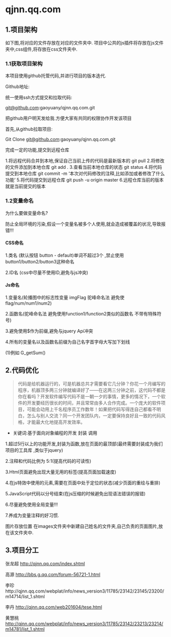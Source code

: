 # qjnn.qq.com


## 1.项目架构

如下图,将对应的文件存放在对应的文件夹中.
项目中公共的js插件将存放在js文件夹中,css组件,将存放在css文件夹中.

### 1.1获取项目架构

本项目使用github托管代码,并进行项目的版本迭代.


Github地址:

统一使用ssh方式提交和拉取代码:

git@github.com:gaoyuany/qjnn.qq.com.git

把github用户明天发给我.方便大家有共同的权限协作开发该项目

首先,从github拉取项目:

Git  Clone  git@github.com:gaoyuany/qjnn.qq.com.git

完成一定的功能,提交到远程仓库



1.将远程代码合并到本地,保证自己当前上传的代码是最新版本的   git pull
2.将修改的文件添加到本地仓库   git  add  .
3.查看当前本地仓库的状态 git status
4.将代码提交到本地仓库  git commit -m ‘本次对代码修改的注释,比如添加或者修改了什么功能’ 
5.将代码提交到远程仓库 git push -u origin master
6.远程仓库当前的版本就是当前提交的版本

### 1.2变量命名

为什么要做变量命名?

防止全局环境的污染,假设一个变量名被多个人使用,就会造成被覆盖的状况,导致报错!!!

#### CSS命名

1.类名 (默认按钮   button - default)单词不超过3个 ,禁止使用button1/button2/button3这种命名

2.ID名 (css中尽量不使用ID,避免与js冲突)

#### Js命名

1.变量名(轮播图中的标志性变量  imgFlag  驼峰命名法  避免使flag/num/num1/num2)

2.函数名(驼峰命名法  避免使用function1/function2类似的函数名 不带有特殊符号)

3.避免使用$作为前缀,避免与jquery Api冲突

4.所有的变量名以及函数名前缀为自己名字首字母大写加下划线

(1)例如  G_getSum()

## 2.代码优化

> 代码是给机器运行的，可是机器总共才需要看它几分钟？你花一个月编写的程序，机器顶多两三分钟就编译好了——在这两三分钟之前，这代码不都是你在看吗？开发软件编写代码不是一朝一夕的事情，更多的情况下，一个软件的开发要经历很长的时间，并且常常由多人合作完成。一个庞大的软件项目，可能会动用上千名程序员工作数年！如果把代码写得连自己都看不明白，怎么与别人交流？同一个开发团队内，一定要保持良好且一致的代码风格，才能最大化地提高开发效率。

- 关键词:基于面向对象编程的开发  封装  调用

1.超过5行以上的功能开发,封装为函数,放在页面的最顶部(最终需要封装成为我们项目的工具库 ,类似于jquery)

2.注释和代码比例为  5:1(提高代码的可读性)

3.Html页面避免出现大量无用的标签(提高页面加载速度)

4.在js特效中使用的元素,需要在页面中处于定位的状态(减少页面的重绘与重排)

5.JavaScript代码以分号结束(在js压缩的时候避免出现语法错误的报错)

6.尽量避免使用全局变量!!!

7.养成为变量注释的好习惯.

图片存放位置  在images文件夹中新建自己姓名的文件夹,自己负责的页面图片,放在该文件夹中.

## 3.项目分工

张龙超		http://qjnn.qq.com/index.shtml

高源		http://bbs.g.qq.com/forum-56721-1.html

李珍http://qjnn.qq.com/webplat/info/news_version3/11785/23142/23145/23200/m14714/list_1.shtml

李丹		http://qjnn.qq.com/web201604/tese.html

黄慧桃		http://qjnn.qq.com/webplat/info/news_version3/11785/23142/23213/23214/m14781/list_1.shtml
